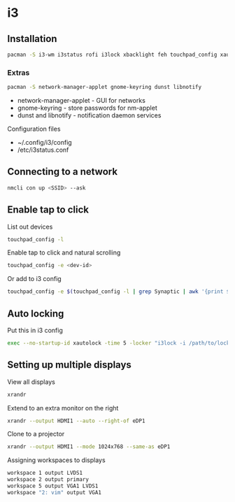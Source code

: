# i3

## Installation

```bash
pacman -S i3-wm i3status rofi i3lock xbacklight feh touchpad_config xautolock
```

### Extras
```bash
pacman -S network-manager-applet gnome-keyring dunst libnotify
```

* network-manager-applet - GUI for networks
* gnome-keyring - store passwords for nm-applet
* dunst and libnotify - notification daemon services

Configuration files

* ~/.config/i3/config
* /etc/i3status.conf

## Connecting to a network

```bash
nmcli con up <SSID> --ask
```

## Enable tap to click

List out devices
```bash
touchpad_config -l
```

Enable tap to click and natural scrolling 
```bash
touchpad_config -e <dev-id>
```

Or add to i3 config

```bash
touchpad_config -e $(touchpad_config -l | grep Synaptic | awk '{print $5}' | sed -e "s/id=//")
```

## Auto locking

Put this in i3 config

```bash
exec --no-startup-id xautolock -time 5 -locker "i3lock -i /path/to/lock/screen.png"
```

## Setting up multiple displays

View all displays
```bash
xrandr
```

Extend to an extra monitor on the right
```bash
xrandr --output HDMI1 --auto --right-of eDP1
```

Clone to a projector
```bash
xrandr --output HDMI1 --mode 1024x768 --same-as eDP1
```

Assigning workspaces to displays
```bash
workspace 1 output LVDS1
workspace 2 output primary
workspace 5 output VGA1 LVDS1
workspace "2: vim" output VGA1
```